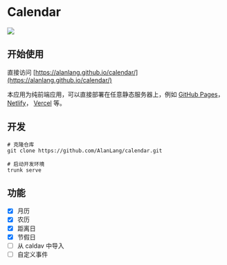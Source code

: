 # Calendar
[![](https://github.com/AlanLang/calendar/actions/workflows/build.yml/badge.svg)](https://github.com/AlanLang/calendar/actions/workflows/build.yml)
## 开始使用
直接访问 [https://alanlang.github.io/calendar/](https://alanlang.github.io/calendar/)

本应用为纯前端应用，可以直接部署在任意静态服务器上，例如 [GitHub Pages](https://pages.github.com/)， [Netlify](https://www.netlify.com/)， [Vercel](https://vercel.com/) 等。

## 开发
```shell
# 克隆仓库
git clone https://github.com/AlanLang/calendar.git

# 启动开发环境
trunk serve
```

## 功能
* [x] 月历
* [x] 农历
* [x] 距离日
* [x] 节假日
* [ ] 从 caldav 中导入
* [ ] 自定义事件
